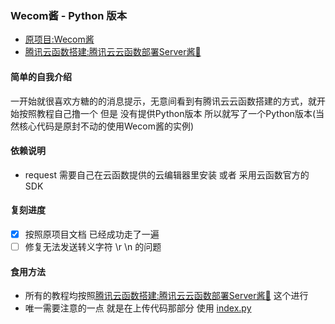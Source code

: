 <!--
 * @Author: Ziheng
 * @Date: 2021-08-27 17:20:14
 * @LastEditTime: 2021-08-27 17:29:22
-->

### Wecom酱 - Python 版本
- [原项目:Wecom酱](https://github.com/easychen/wecomchan)
- [腾讯云函数搭建:腾讯云云函数部署Server酱📣](https://github.com/easychen/wecomchan/tree/main/go-scf)

#### 简单的自我介绍
一开始就很喜欢方糖的的消息提示，无意间看到有腾讯云云函数搭建的方式，就开始按照教程自己撸一个
但是 没有提供Python版本 所以就写了一个Python版本(当然核心代码是原封不动的使用Wecom酱的实例)
#### 依赖说明
- request 需要自己在云函数提供的云编辑器里安装 或者 采用云函数官方的SDK
#### 复刻进度
- [x] 按照原项目文档 已经成功走了一遍
- [ ] 修复无法发送转义字符 \r \n 的问题

#### 食用方法
- 所有的教程均按照[腾讯云函数搭建:腾讯云云函数部署Server酱📣](https://github.com/easychen/wecomchan/tree/main/go-scf) 这个进行
- 唯一需要注意的一点 就是在上传代码那部分 使用 [index.py](https://github.com/nonewind/Comess/blob/master/index.py)